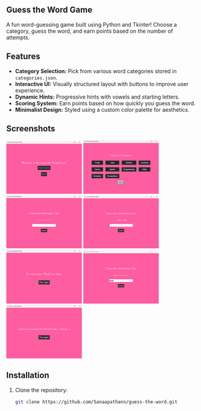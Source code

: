 ## Guess the Word Game 

A fun word-guessing game built using Python and Tkinter! Choose a category, guess the word, and earn points based on the number of attempts.

## Features
- **Category Selection:** Pick from various word categories stored in `categories.json`.
- **Interactive UI:** Visually structured layout with buttons to improve user experience.
- **Dynamic Hints:** Progressive hints with vowels and starting letters.
- **Scoring System:** Earn points based on how quickly you guess the word.
- **Minimalist Design:** Styled using a custom color palette for aesthetics.

## Screenshots 
<p float="left">
  <img src="images/pic1.png" width="200"/>
  <img src="images/pic2.png" width="200"/>
  <img src="images/pic3.png" width="200"/>
  <img src="images/pic4.png" width="200"/>
  <img src="images/pic5.png" width="200"/>
  <img src="images/pic6.png" width="200"/>
  <img src="images/pic7.png" width="200"/>
</p>


## Installation 
1. Clone the repository:
   ```sh
   git clone https://github.com/Sanaapathann/guess-the-word.git
